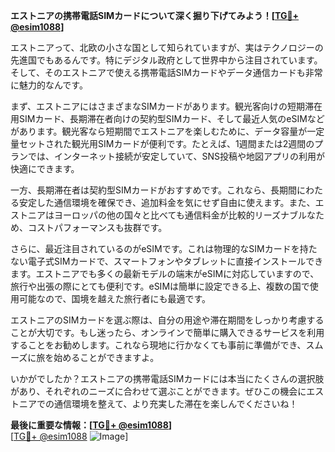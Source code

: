 **エストニアの携帯電話SIMカードについて深く掘り下げてみよう！[[TG💪+ @esim1088](https://t.me/s/esim1088)]**

エストニアって、北欧の小さな国として知られていますが、実はテクノロジーの先進国でもあるんです。特にデジタル政府として世界中から注目されています。そして、そのエストニアで使える携帯電話SIMカードやデータ通信カードも非常に魅力的なんです。

まず、エストニアにはさまざまなSIMカードがあります。観光客向けの短期滞在用SIMカード、長期滞在者向けの契約型SIMカード、そして最近人気のeSIMなどがあります。観光客なら短期間でエストニアを楽しむために、データ容量が一定量セットされた観光用SIMカードが便利です。たとえば、1週間または2週間のプランでは、インターネット接続が安定していて、SNS投稿や地図アプリの利用が快適にできます。

一方、長期滞在者は契約型SIMカードがおすすめです。これなら、長期間にわたる安定した通信環境を確保でき、追加料金を気にせず自由に使えます。また、エストニアはヨーロッパの他の国々と比べても通信料金が比較的リーズナブルなため、コストパフォーマンスも抜群です。

さらに、最近注目されているのがeSIMです。これは物理的なSIMカードを持たない電子式SIMカードで、スマートフォンやタブレットに直接インストールできます。エストニアでも多くの最新モデルの端末がeSIMに対応していますので、旅行や出張の際にとても便利です。eSIMは簡単に設定できる上、複数の国で使用可能なので、国境を越えた旅行者にも最適です。

エストニアのSIMカードを選ぶ際は、自分の用途や滞在期間をしっかり考慮することが大切です。もし迷ったら、オンラインで簡単に購入できるサービスを利用することをお勧めします。これなら現地に行かなくても事前に準備ができ、スムーズに旅を始めることができますよ。

いかがでしたか？エストニアの携帯電話SIMカードには本当にたくさんの選択肢があり、それぞれのニーズに合わせて選ぶことができます。ぜひこの機会にエストニアでの通信環境を整えて、より充実した滞在を楽しんでくださいね！

**最後に重要な情報：[[TG💪+ @esim1088](https://t.me/s/esim1088)]**  
[[TG💪+ @esim1088](https://t.me/s/esim1088) ![Image](https://i.postimg.cc/Y0z9fWf4/image.png)]
